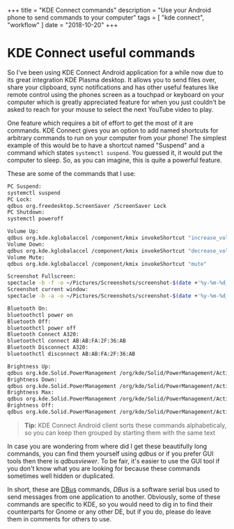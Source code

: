 +++
title = "KDE Connect commands"
description = "Use your Android phone to send commands to your computer"
tags = [
  "kde connect",
  "workflow"
]
date = "2018-10-20"
+++

# KDE Connect useful commands

So I've been using KDE Connect Android application for a while now due to its
great integration KDE Plasma desktop.
It allows you to send files over, share your clipboard, sync notifications and
has other useful features like remote control using the phones screen as a
touchpad or keyboard on your computer which is greatly appreciated feature for
when you just couldn't be asked to reach for your mouse to select the next
YouTube video to play.

One feature which requires a bit of effort to get the most of it are commands.
KDE Connect gives you an option to add named shortcuts for arbitrary commands to
run on your computer from your phone!
The simplest example of this would be to have a shortcut named "Suspend" and a
command which states `systemctl suspend`.
You guessed it, it would put the computer to sleep.
So, as you can imagine, this is quite a powerful feature.

These are some of the commands that I use:

```sh
PC Suspend:
systemctl suspend
PC Lock:
qdbus org.freedesktop.ScreenSaver /ScreenSaver Lock
PC Shutdown:
systemctl poweroff

Volume Up:
qdbus org.kde.kglobalaccel /component/kmix invokeShortcut "increase_volume"
Volume Down:
qdbus org.kde.kglobalaccel /component/kmix invokeShortcut "decrease_volume"
Volume Mute:
qdbus org.kde.kglobalaccel /component/kmix invokeShortcut "mute"

Screenshot Fullscreen:
spectacle -b -f -o ~/Pictures/Screenshots/screenshot-$(date +'%y-%m-%d_%T').png
Screenshot current window:
spectacle -b -a -o ~/Pictures/Screenshots/screenshot-$(date +'%y-%m-%d_%T').png

Bluetooth On:
bluetoothctl power on
Bluetooth Off:
bluetoothctl power off
Bluetooth Connect A320:
bluetoothctl connect AB:AB:FA:2F:36:AB
Bluetooth Disconnect A320:
bluetoothctl disconnect AB:AB:FA:2F:36:AB

Brightness Up:
qdbus org.kde.Solid.PowerManagement /org/kde/Solid/PowerManagement/Actions/BrightnessControl org.kde.Solid.PowerManagement.Actions.BrightnessControl.setBrightness $(expr $(qdbus org.kde.Solid.PowerManagement /org/kde/Solid/PowerManagement/Actions/BrightnessControl org.kde.Solid.PowerManagement.Actions.BrightnessControl.brightness) + 20)
Brightness Down:
qdbus org.kde.Solid.PowerManagement /org/kde/Solid/PowerManagement/Actions/BrightnessControl org.kde.Solid.PowerManagement.Actions.BrightnessControl.setBrightness $(expr $(qdbus org.kde.Solid.PowerManagement /org/kde/Solid/PowerManagement/Actions/BrightnessControl org.kde.Solid.PowerManagement.Actions.BrightnessControl.brightness) - 20)
Brightness Max:
qdbus org.kde.Solid.PowerManagement /org/kde/Solid/PowerManagement/Actions/BrightnessControl org.kde.Solid.PowerManagement.Actions.BrightnessControl.brightnessMax
Brightness Off:
qdbus org.kde.Solid.PowerManagement /org/kde/Solid/PowerManagement/Actions/BrightnessControl org.kde.Solid.PowerManagement.Actions.BrightnessControl.setBrightness 0
```

> **Tip:** KDE Connect Android client sorts these commands alphabeticaly, so you
> can keep then grouped by starting them with the same text


In case you are wondering from where did I get these beautifully long commands,
you can find them yourself using *qdbus* or if you prefer GUI tools then there
is *qdbusviewer*.
To be fair, it's easier to use the GUI tool if you don't know what you are
looking for because these commands sometimes well hidden or duplicated.

In short, these are [DBus](https://www.freedesktop.org/wiki/Software/dbus/)
commands, *DBus* is a software serial bus used to send messages from one
application to another.
Obviously, some of these commands are specific to KDE, so you would need to dig
in to find their counterparts for Gnome or any other DE, but if you do, please
do leave them in comments for others to use.
